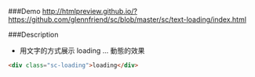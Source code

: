 ###Demo
http://htmlpreview.github.io/?https://github.com/glennfriend/sc/blob/master/sc/text-loading/index.html

###Description
- 用文字的方式展示 loading ... 動態的效果

```html
<div class="sc-loading">loading</div>
```


